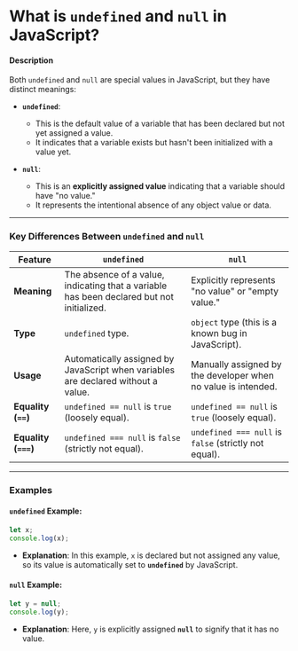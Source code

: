 # **What is `undefined` and `null` in JavaScript?**

#### **Description**
Both `undefined` and `null` are special values in JavaScript, but they have distinct meanings:

- **`undefined`**:
    - This is the default value of a variable that has been declared but not yet assigned a value.
    - It indicates that a variable exists but hasn't been initialized with a value yet.

- **`null`**:
    - This is an **explicitly assigned value** indicating that a variable should have "no value."
    - It represents the intentional absence of any object value or data.

---

### **Key Differences Between `undefined` and `null`**

| Feature                | **`undefined`**                          | **`null`**                                |
|------------------------|------------------------------------------|------------------------------------------|
| **Meaning**            | The absence of a value, indicating that a variable has been declared but not initialized. | Explicitly represents "no value" or "empty value." |
| **Type**               | `undefined` type.                       | `object` type (this is a known bug in JavaScript). |
| **Usage**              | Automatically assigned by JavaScript when variables are declared without a value. | Manually assigned by the developer when no value is intended. |
| **Equality (`==`)**    | `undefined == null` is `true` (loosely equal). | `undefined == null` is `true` (loosely equal). |
| **Equality (`===`)**   | `undefined === null` is `false` (strictly not equal). | `undefined === null` is `false` (strictly not equal). |

---

### **Examples**

#### **`undefined` Example**:

```js
let x;
console.log(x);
```

- **Explanation**: In this example, `x` is declared but not assigned any value, so its value is automatically set to **`undefined`** by JavaScript.

#### **`null` Example**:

```js
let y = null;
console.log(y);
```

- **Explanation**: Here, `y` is explicitly assigned **`null`** to signify that it has no value.
